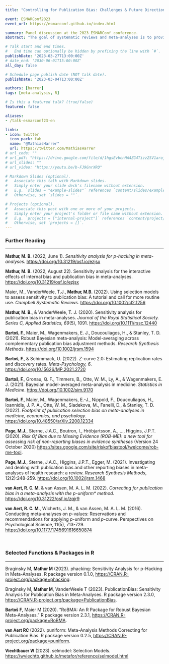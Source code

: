 ```yaml
---
title: "Controlling for Publication Bias: Challenges & Future Directions"

event: ESMARConf2023
event_url: https://esmarconf.github.io/index.html

summary: Panel discussion at the 2023 ESMARConf conference.
abstract: "The goal of systematic reviews and meta-analyses is to provide a comprehensive, unbiased synthesis of the available evidence in a research field. This aim is seriously threatened if we have reasons to believe that some results are systematically missing or underrepresented in the published literature. Controlling adequately for such publication biases in meta-analyses remains challenging. Various methods are available, which differ in their assumptions concerning why publication bias arises, as well as how it manifests itself. Bringing together highly experienced field experts, the goal of this panel discussion is to highlight current state-of-the-art methods to control for publication bias, and their implementations in R. We also want to shed light on how evidence synthesists may navigate the great variety of approaches and implementations, and if some may be preferable to others. Finally, we aim to explore open research questions and future directions in the development of methods to adjust for publication bias."

# Talk start and end times.
#   End time can optionally be hidden by prefixing the line with `#`.
publishDate: '2023-03-27T13:00:00Z'
# date_end: '2030-06-01T15:00:00Z'
all_day: false

# Schedule page publish date (NOT talk date).
publishDate: '2023-03-04T13:00:00Z'

authors: [harrer]
tags: [meta-analysis, R]

# Is this a featured talk? (true/false)
featured: false

aliases:
- /talk-esmarconf23-en

links:
- icon: twitter
  icon_pack: fab
  name: "@MathiasHarrer"
  url: https://twitter.com/MathiasHarrer
# url_code: ""
# url_pdf: "https://drive.google.com/file/d/1hgsEvbcnHA4ZG4TizzZSV1arojeKON8C/preview"
# url_slides: ""
# url_video: "https://youtu.be/b-FJ9GnrXRQ"

# Markdown Slides (optional).
#   Associate this talk with Markdown slides.
#   Simply enter your slide deck's filename without extension.
#   E.g. `slides = "example-slides"` references `content/slides/example-slides.md`.
#   Otherwise, set `slides = ""`.

# Projects (optional).
#   Associate this post with one or more of your projects.
#   Simply enter your project's folder or file name without extension.
#   E.g. `projects = ["internal-project"]` references `content/project/deep-learning/index.md`.
#   Otherwise, set `projects = []`.
---
```


<style>
b {
  font-family: Roboto;
  font-weight: bold;
}
</style>


<h3>Further Reading</h3>

<hr>

<b>Mathur, M. B.</b> (2022, June 1). <i>Sensitivity analysis for $p$-hacking in meta-analyses.</i> https://doi.org/10.31219/osf.io/ezjsx

<b>Mathur, M. B.</b> (2022, August 22). Sensitivity analysis for the interactive effects of internal bias and publication bias in meta-analyses.  https://doi.org/10.31219/osf.io/ezjsx

Maier, M., VanderWeele, T.J., <b>Mathur, M.B.</b> (2022). Using selection models to assess sensitivity to publication bias: A tutorial and call for more routine use. <i>Campbell Systematic Reviews.</i>  https://doi.org/10.1002/cl2.1256

<b>Mathur, M. B.</b>, & VanderWeele, T. J. (2020). Sensitivity analysis for publication bias in meta-analyses. <i>Journal of the Royal Statistical Society. Series C, Applied Statistics, 69</i>(5), 1091. https://doi.org/10.1111/rssc.12440

<b>Bartoš, F.</b>, Maier, M., Wagenmakers, E. J., Doucouliagos, H., & Stanley, T. D. (2021). Robust Bayesian meta-analysis: Model-averaging across complementary publication bias adjustment methods. <i>Research Synthesis Methods</i>. https://doi.org/10.1002/jrsm.1594

<b>Bartoš, F.</b>, & Schimmack, U. (2022). $Z$-curve 2.0: Estimating replication rates and discovery rates. <i>Meta-Psychology, 6</i>. https://doi.org/10.15626/MP.2021.2720

<b>Bartoš, F.</b>, Gronau, Q. F., Timmers, B., Otte, W. M., Ly, A., & Wagenmakers, E. J. (2021). Bayesian model-averaged meta-analysis in medicine. <i>Statistics in Medicine</i>. https://doi.org/10.1002/sim.9170

<b>Bartoš, F.</b>, Maier, M., Wagenmakers, E.-J., Nippold, F., Doucouliagos, H., Ioannidis, J. P. A., Otte, W. M., Sladekova, M., Fanelli, D., & Stanley, T. D. (2022). <i>Footprint of publication selection bias on meta-analyses in medicine, economics, and psychology</i>. https://doi.org/10.48550/arXiv.2208.12334

<b>Page, M.J.</b>, Sterne, J.A.C., Boutron, I., Hróbjartsson, A., ..., Higgins, J.P.T. (2020). <i>Risk Of Bias due to Missing Evidence (ROB-ME): a new tool for assessing risk of non-reporting biases in evidence syntheses</i> (Version 24 October 2020) https://sites.google.com/site/riskofbiastool//welcome/rob-me-tool.

<b>Page, M.J.</b>, Sterne, J.A.C., Higgins, J.P.T., Egger, M. (2021). Investigating and dealing with publication bias and other reporting biases in meta-analyses of health research: a review. <i>Research Synthesis Methods</i>, 12(2):248-259. https://doi.org/10.1002/jrsm.1468

<b>van Aert, R. C. M.</b> & van Assen, M. A. L. M. (2022). <i>Correcting for publication bias in a meta-analysis with the $p$-uniform* method</i>. https://doi.org/10.31222/osf.io/zqjr9

<b>van Aert, R. C. M.</b>, Wicherts, J. M., & van Assen, M. A. L. M. (2016). Conducting meta-analyses on $p$-values: Reservations and recommendations for applying $p$-uniform and $p$-curve. </i>Perspectives on Psychological Science, 11</i>(5), 713-729. https://doi.org/10.1177/1745691616650874

<br>

<h3>Selected Functions & Packages in R</h3>

<hr>

Braginsky M, <b>Mathur M</b> (2023). phacking: Sensitivity Analysis for p-Hacking in Meta-Analyses. R package version 0.1.0, https://CRAN.R-project.org/package=phacking.

Braginsky M, <b>Mathur M</b>, VanderWeele T (2023). PublicationBias: Sensitivity Analysis for Publication Bias in Meta-Analyses. R package version 2.3.0, https://CRAN.R-project.org/package=PublicationBias.

<b>Bartoš F</b>, Maier M (2020). “RoBMA: An R Package for Robust Bayesian Meta-Analyses.” R package version 2.3.1, https://CRAN.R-project.org/package=RoBMA.

<b>van Aert RC</b> (2022). puniform: Meta-Analysis Methods Correcting for Publication Bias. R package version 0.2.5, https://CRAN.R-project.org/package=puniform.

<b>Viechtbauer W</b> (2023). selmodel: Selection Models. https://wviechtb.github.io/metafor/reference/selmodel.html

<br>


